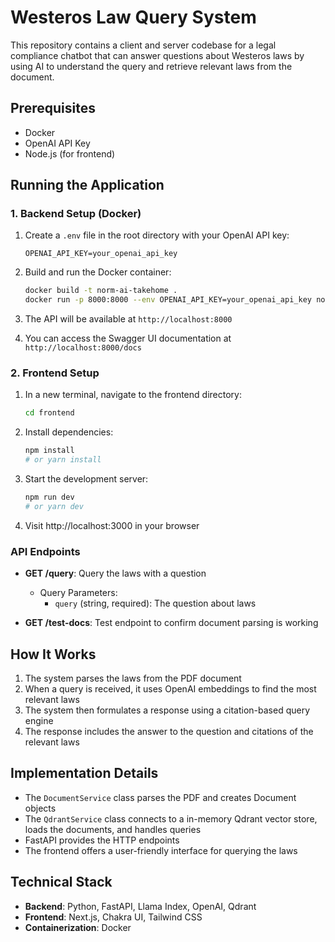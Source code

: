 # Westeros Law Query System

This repository contains a client and server codebase for a legal compliance chatbot that can answer questions about Westeros laws by using AI to understand the query and retrieve relevant laws from the document.

## Prerequisites

- Docker
- OpenAI API Key
- Node.js (for frontend)

## Running the Application

### 1. Backend Setup (Docker)

1. Create a `.env` file in the root directory with your OpenAI API key:
   ```
   OPENAI_API_KEY=your_openai_api_key
   ```

2. Build and run the Docker container:
   ```bash
   docker build -t norm-ai-takehome .
   docker run -p 8000:8000 --env OPENAI_API_KEY=your_openai_api_key norm-ai-takehome
   ```

3. The API will be available at `http://localhost:8000`
4. You can access the Swagger UI documentation at `http://localhost:8000/docs`

### 2. Frontend Setup

1. In a new terminal, navigate to the frontend directory:
   ```bash
   cd frontend
   ```

2. Install dependencies:
   ```bash
   npm install
   # or yarn install
   ```

3. Start the development server:
   ```bash
   npm run dev
   # or yarn dev
   ```

4. Visit http://localhost:3000 in your browser

### API Endpoints

- **GET /query**: Query the laws with a question
  - Query Parameters:
    - `query` (string, required): The question about laws

- **GET /test-docs**: Test endpoint to confirm document parsing is working

## How It Works

1. The system parses the laws from the PDF document
2. When a query is received, it uses OpenAI embeddings to find the most relevant laws
3. The system then formulates a response using a citation-based query engine
4. The response includes the answer to the question and citations of the relevant laws

## Implementation Details

- The `DocumentService` class parses the PDF and creates Document objects
- The `QdrantService` class connects to a in-memory Qdrant vector store, loads the documents, and handles queries
- FastAPI provides the HTTP endpoints
- The frontend offers a user-friendly interface for querying the laws

## Technical Stack

- **Backend**: Python, FastAPI, Llama Index, OpenAI, Qdrant
- **Frontend**: Next.js, Chakra UI, Tailwind CSS
- **Containerization**: Docker